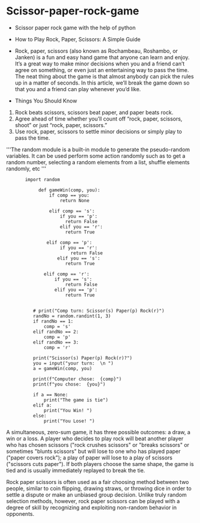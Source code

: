 # Scissor-paper-rock-game
- Scissor paper rock game with the help of python 




* How to Play Rock, Paper, Scissors: A Simple Guide 

- Rock, paper, scissors (also known as Rochambeau, Roshambo, or Janken) is a fun and easy hand game that anyone can learn and enjoy.
 It’s a great way to make minor decisions when you and a friend can’t agree on something, or even just an entertaining way to pass the time.
 The neat thing about the game is that almost anybody can pick the rules up in a matter of seconds.
 In this article, we’ll break the game down so that you and a friend can play whenever you’d like.


* Things You Should Know

1. Rock beats scissors, scissors beat paper, and paper beats rock.
2. Agree ahead of time whether you’ll count off “rock, paper, scissors, shoot” or just “rock, paper, scissors.”
3. Use rock, paper, scissors to settle minor decisions or simply play to pass the time.

             
             
             
  '''The random module is a built-in module to generate the pseudo-random variables.
  It can be used perform some action randomly such as to get a random number, selecting a random elements from a list, shuffle elements randomly, etc '''
             
             
             
             
           import random
             
                def gameWin(comp, you):
                    if comp == you:
                        return None
                        
                    elif comp == 's':
                        if you == 'p':
                          return False
                        elif you == 'r':
                          return True

                   elif comp == 'p':
                        if you == 'r':
                            return False
                       elif you == 's':
                          return True

                  elif comp == 'r':
                      if you == 's':
                          return False
                      elif you == 'p':
                          return True


              # print("Comp turn: Scissor(s) Paper(p) Rock(r)")
              randNo = random.randint(1, 3)
              if randNo == 1:
                  comp = 's'
              elif randNo == 2:
                  comp = 'p'
              elif randNo == 3:
                  comp = 'r'

              print("Scissor(s) Paper(p) Rock(r)?")
              you = input("your turn:  \n ")
              a = gameWin(comp, you)

              print(f"Computer chose:  {comp}")
              print(f"you chose:  {you}")

              if a == None:
                  print("The game is tie")
              elif a:
                  print("You Win! ")
              else:
                  print("You Lose! ")
                  
                  
                  
                  



A simultaneous, zero-sum game, it has three possible outcomes: a draw, a win or a loss.
A player who decides to play rock will beat another player who has chosen scissors ("rock crushes scissors" or "breaks scissors" or sometimes 
"blunts scissors" but will lose to one who has played paper ("paper covers rock"); a play of paper will lose to a play of scissors ("scissors cuts paper"). 
If both players choose the same shape, the game is tied and is usually immediately replayed to break the tie.


Rock paper scissors is often used as a fair choosing method between two people, similar to coin flipping, drawing straws, 
or throwing dice in order to settle a dispute or make an unbiased group decision. Unlike truly random selection methods, however, 
rock paper scissors can be played with a degree of skill by recognizing and exploiting non-random behavior in opponents.
    
